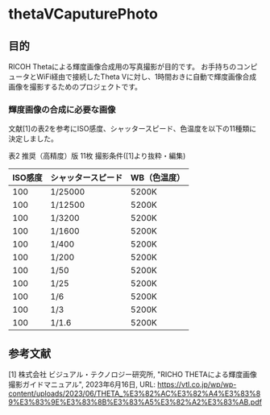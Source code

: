 # thetaVCaputurePhoto

## 目的
RICOH Thetaによる輝度画像合成用の写真撮影が目的です。
お手持ちのコンピュータとWiFi経由で接続したTheta Vに対し、1時間おきに自動で輝度画像合成画像を撮影するためのプロジェクトです。

### 輝度画像の合成に必要な画像
文献[1]の表2を参考にISO感度、シャッタースピード、色温度を以下の11種類に決定しました。

 表2 推奨（高精度）版 11枚 撮影条件([1]より抜粋・編集)

| ISO感度  | シャッタースピード                     | WB（色温度）                   |
|----------|----------------------------------------|-------------------------------|
| 100      | 1/25000                                | 5200K                         |
| 100      | 1/12500                                | 5200K                         |
| 100      | 1/3200                                 | 5200K                         |
| 100      | 1/1600                                 | 5200K                         |
| 100      | 1/400                                  | 5200K                         |
| 100      | 1/200                                  | 5200K                         |
| 100      | 1/50                                   | 5200K                         |
| 100      | 1/25                                   | 5200K                         |
| 100      | 1/6                                    | 5200K                         |
| 100      | 1/3                                    | 5200K                         |
| 100      | 1/1.6                                  | 5200K                         |




## 参考文献
[1] 株式会社 ビジュアル・テクノロジー研究所, "RICHO THETAによる輝度画像撮影ガイドマニュアル", 2023年6月16日, URL: https://vtl.co.jp/wp/wp-content/uploads/2023/06/THETA_%E3%82%AC%E3%82%A4%E3%83%89%E3%83%9E%E3%83%8B%E3%83%A5%E3%82%A2%E3%83%AB.pdf
